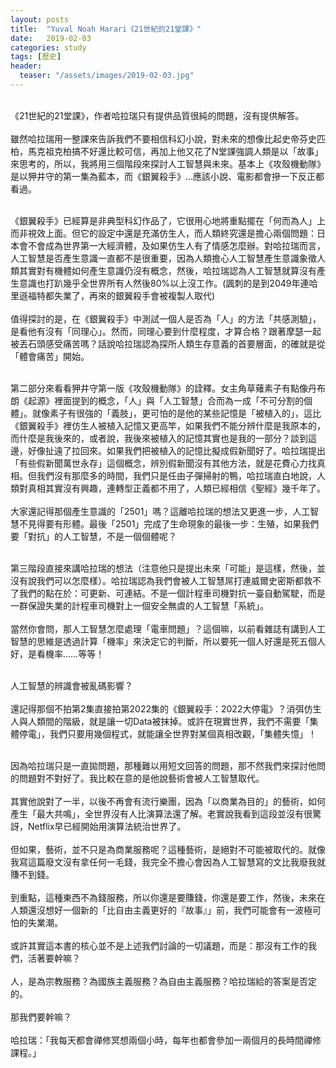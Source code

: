 ```yaml
---
layout: posts
title:  "Yuval Noah Harari《21世紀的21堂課》"
date:   2019-02-03
categories: study
tags: [歷史]
header: 
  teaser: "/assets/images/2019-02-03.jpg"
---
```

<br>
《21世紀的21堂課》，作者哈拉瑞只有提供品質很純的問題，沒有提供解答。<br><br>
雖然哈拉瑞用一整課來告訴我們不要相信科幻小說，對未來的想像比起史帝芬史匹柏，馬克祖克柏搞不好還比較可信，再加上他又花了N堂課強調人類是以「故事」來思考的，所以，我將用三個階段來探討人工智慧與未來。基本上《攻殼機動隊》是以狎井守的第一集為藍本，而《銀翼殺手》…應該小說、電影都會摻一下反正都看過。<br><br>

《銀翼殺手》已經算是非典型科幻作品了，它很用心地將重點擺在「何而為人」上而非視效上面。但它的設定中還是充滿仿生人，而人類終究還是擔心兩個問題：日本會不會成為世界第一大經濟體，及如果仿生人有了情感怎麼辦。對哈拉瑞而言，人工智慧是否產生意識一直都不是很重要，因為人類擔心人工智慧產生意識象徵人類其實對有機體如何產生意識仍沒有概念，然後，哈拉瑞認為人工智慧就算沒有產生意識也打趴幾乎全世界所有人然後80%以上沒工作。(諷刺的是到2049年連哈里遜福特都失業了，再來的銀翼殺手會被複製人取代)<br><br>
值得探討的是，在《銀翼殺手》中測試一個人是否為「人」的方法「共感測驗」，是看他有沒有「同理心」。然而，同理心要到什麼程度，才算合格？跟著摩瑟一起被丟石頭感受痛苦嗎？話說哈拉瑞認為探所人類生存意義的首要層面，的確就是從「體會痛苦」開始。<br><br>

第二部分來看看狎井守第一版《攻殼機動隊》的詮釋。女主角草薙素子有點像丹布朗《起源》裡面提到的概念，「人」與「人工智慧」合而為一成「不可分割的個體」。就像素子有很強的「義肢」，更可怕的是他的某些記憶是「被植入的」，這比《銀翼殺手》裡仿生人被植入記憶又更高竿，如果我們不能分辨什麼是我原本的，而什麼是我後來的，或者說，我後來被植入的記憶其實也是我的一部分？談到這邊，好像扯遠了拉回來。如果我們把被植入的記憶比擬成假新聞好了。哈拉瑞提出「有些假新聞萬世永存」這個概念，辨別假新聞沒有其他方法，就是花費心力找真相。但我們沒有那麼多的時間，我們只是任由子彈掃射的鴨，哈拉瑞直白地說，人類對真相其實沒有興趣，連轉型正義都不用了，人類已經相信《聖經》幾千年了。<br><br>
大家還記得那個產生意識的「2501」嗎？這離哈拉瑞的想法又更進一步，人工智慧不見得要有形體。最後「2501」完成了生命現象的最後一步：生殖，如果我們要「對抗」的人工智慧，不是一個個體呢？<br><br>

第三階段直接來講哈拉瑞的想法（注意他只是提出未來「可能」是這樣，然後，並沒有說我們可以怎麼樣）。哈拉瑞認為我們會被人工智慧屌打連威爾史密斯都救不了我們的點在於：可更新、可連結。不是一個計程車司機對抗一臺自動駕駛，而是一群保證失業的計程車司機對上一個安全無虞的人工智慧「系統」。<br><br>
當然你會問，那人工智慧怎麼處理「電車問題」？這個嘛，以前看雜誌有講到人工智慧的思維是透過計算「機率」來決定它的判斷，所以要死一個人好還是死五個人好，是看機率……等等！<br><br>

人工智慧的辨識會被亂碼影響？<br><br>
還記得那個不拍第2集直接拍第2022集的《銀翼殺手：2022大停電》？消弭仿生人與人類間的階級，就是讓一切Data被抹掉。或許在現實世界，我們不需要「集體停電」，我們只要用幾個程式，就能讓全世界對某個真相改觀，「集體失憶」！<br><br>

因為哈拉瑞只是一直拋問題，那種難以用短文回答的問題，那不然我們來探討他問的問題對不對好了。我比較在意的是他說藝術會被人工智慧取代。<br><br>
其實他說對了一半，以後不再會有流行樂團，因為「以商業為目的」的藝術，如何產生「最大共鳴」，全世界沒有人比演算法還了解。老實說我看到這段並沒有很驚訝，Netflix早已經開始用演算法統治世界了。<br><br>
但如果，藝術，並不只是為商業服務呢？這種藝術，是絕對不可能被取代的。就像我寫這篇廢文沒有拿任何一毛錢，我完全不擔心會因為人工智慧寫的文比我廢我就賺不到錢。<br><br>
到重點，這種東西不為錢服務，所以你還是要賺錢，你還是要工作，然後，未來在人類還沒想好一個新的「比自由主義更好的『故事』」前，我們可能會有一波極可怕的失業潮。<br><br>
或許其實這本書的核心並不是上述我們討論的一切議題，而是：那沒有工作的我們，活著要幹嘛？<br><br>
人，是為宗教服務？為國族主義服務？為自由主義服務？哈拉瑞給的答案是否定的。<br><br>
那我們要幹嘛？<br><br>
哈拉瑞：「我每天都會禪修冥想兩個小時，每年也都會參加一兩個月的長時間禪修課程。」<br><br>